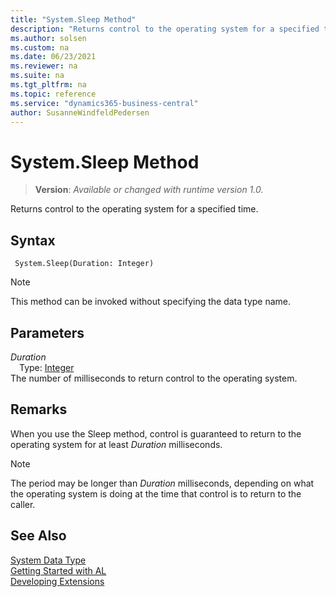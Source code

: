 ```yaml
---
title: "System.Sleep Method"
description: "Returns control to the operating system for a specified time."
ms.author: solsen
ms.custom: na
ms.date: 06/23/2021
ms.reviewer: na
ms.suite: na
ms.tgt_pltfrm: na
ms.topic: reference
ms.service: "dynamics365-business-central"
author: SusanneWindfeldPedersen
---
```

[//]: # (START>DO_NOT_EDIT)
[//]: # (IMPORTANT:Do not edit any of the content between here and the END>DO_NOT_EDIT.)
[//]: # (Any modifications should be made in the .xml files in the ModernDev repo.)
# System.Sleep Method
> **Version**: _Available or changed with runtime version 1.0._

Returns control to the operating system for a specified time.


## Syntax
```AL
 System.Sleep(Duration: Integer)
```
> [!NOTE]
> This method can be invoked without specifying the data type name.
## Parameters
*Duration*  
&emsp;Type: [Integer](../integer/integer-data-type.md)  
The number of milliseconds to return control to the operating system.  



[//]: # (IMPORTANT: END>DO_NOT_EDIT)

## Remarks

When you use the Sleep method, control is guaranteed to return to the operating system for at least *Duration* milliseconds.  
  
> [!NOTE]  
> The period may be longer than *Duration* milliseconds, depending on what the operating system is doing at the time that control is to return to the caller.  
  
  
## See Also

[System Data Type](system-data-type.md)  
[Getting Started with AL](../../devenv-get-started.md)  
[Developing Extensions](../../devenv-dev-overview.md)